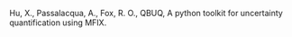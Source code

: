 Hu, X., Passalacqua, A., Fox, R. O., QBUQ, A python toolkit for uncertainty quantification using MFIX.
